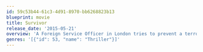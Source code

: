 ```yaml
---
id: 59c53b44-61c3-4d91-8970-bb6268823b13
blueprint: movie
title: Survivor
release_date: '2015-05-21'
overview: 'A Foreign Service Officer in London tries to prevent a terrorist attack set to hit New York, but is forced to go on the run when she is framed for crimes she did not commit.'
genres: '[{"id": 53, "name": "Thriller"}]'
---
```

